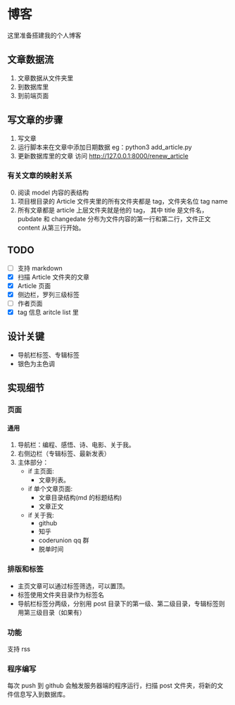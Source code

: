 # 博客
这里准备搭建我的个人博客

## 文章数据流
1. 文章数据从文件夹里
2. 到数据库里
3. 到前端页面

## 写文章的步骤
1. 写文章
2. 运行脚本来在文章中添加日期数据 eg：python3 add_article.py
3. 更新数据库里的文章 访问 http://127.0.0.1:8000/renew_article

### 有关文章的映射关系
0. 阅读 model 内容的表结构
1. 项目根目录的 Article 文件夹里的所有文件夹都是 tag，文件夹名位 tag name
2. 所有文章都是 article 上层文件夹就是他的 tag， 其中 title 是文件名， pubdate 和 changedate 分布为文件内容的第一行和第二行，文件正文 content 从第三行开始。

## TODO
- [ ] 支持 markdown
- [x] 扫描 Article 文件夹的文章
- [x] Article 页面
- [x] 侧边栏，罗列三级标签
- [ ] 作者页面
- [x] tag 信息 aritcle list 里

## 设计关键
- 导航栏标签、专辑标签
- 银色为主色调

## 实现细节
### 页面

#### 通用
1. 导航栏：编程、感悟、诗、电影、关于我。
2. 右侧边栏（专辑标签、最新发表）
3. 主体部分：
    - if 主页面:
        - 文章列表。
    - if 单个文章页面:
        - 文章目录结构(md 的标题结构)
        - 文章正文
    - if 关于我:
        - github
        - 知乎
        - coderunion qq 群
        - 脱单时间

### 排版和标签

- 主页文章可以通过标签筛选，可以置顶。
- 标签使用文件夹目录作为标签名
- 导航栏标签分两级，分别用 post 目录下的第一级、第二级目录，专辑标签则用第三级目录（如果有）

### 功能
支持 rss


### 程序编写

每次 push 到 github 会触发服务器端的程序运行，扫描 post 文件夹，将新的文件信息写入到数据库。
